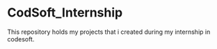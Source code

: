 # CodSoft_Internship
This repository holds my projects that i created during my internship in codesoft.
